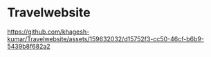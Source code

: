 ﻿# Travelwebsite
 
https://github.com/khagesh-kumar/Travelwebsite/assets/159632032/d15752f3-cc50-46cf-b6b9-5439b8f682a2

